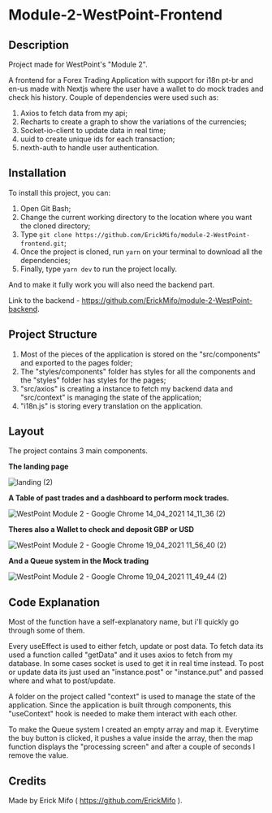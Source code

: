 # Module-2-WestPoint-Frontend

## Description

Project made for WestPoint's "Module 2".

A frontend for a Forex Trading Application with support for i18n pt-br and en-us made with Nextjs where the user have a wallet to do mock trades and check his history. 
Couple of dependencies were used such as:

1. Axios to fetch data from my api;
2. Recharts to create a graph to show the variations of the currencies;
3. Socket-io-client to update data in real time;
4. uuid to create unique ids for each transaction;
5. nexth-auth to handle user authentication.

## Installation 


To install this project, you can:
1. Open Git Bash;
2. Change the current working directory to the location where you want the cloned directory;
3. Type `git clone https://github.com/ErickMifo/module-2-WestPoint-frontend.git`;
4. Once the project is cloned, run `yarn` on your terminal to download all the dependencies;
5. Finally, type `yarn dev` to run the project locally.

And to make it fully work you will also need the backend part.

Link to the backend - https://github.com/ErickMifo/module-2-WestPoint-backend.


## Project Structure

1. Most of the pieces of the application is stored on the "src/components" and exported to the pages folder;
2. The "styles/components" folder has styles for all the components and the "styles" folder has styles for the pages;
3. "src/axios" is creating a instance to fetch my backend data and "src/context" is managing the state of the application;
4. "i18n.js" is storing every translation on the application.


## Layout

The project contains 3 main components. 

**The landing page**

![landing (2)](https://user-images.githubusercontent.com/65738815/115736158-72e99d00-a361-11eb-8689-c4d1ca8c4d96.png)

**A Table of past trades and a dashboard to perform mock trades.**



![WestPoint Module 2 - Google Chrome 14_04_2021 14_11_36 (2)](https://user-images.githubusercontent.com/65738815/114751589-b7ef4d00-9d2b-11eb-8802-df5caf1ce32f.png)



**Theres also a Wallet to check and deposit GBP or USD**



![WestPoint Module 2 - Google Chrome 19_04_2021 11_56_40 (2)](https://user-images.githubusercontent.com/65738815/115257483-8220de80-a106-11eb-986c-4c6ddf78dc38.png)



**And a Queue system in the Mock trading**



![WestPoint Module 2 - Google Chrome 19_04_2021 11_49_44 (2)](https://user-images.githubusercontent.com/65738815/115256499-a7611d00-a105-11eb-8dbc-837faebe56b2.png)


## Code Explanation

Most of the function have a self-explanatory name, but i'll quickly go through some of them.

Every useEffect is used to either fetch, update or post data. 
To fetch data its used a function called "getData" and it uses axios to fetch from my database. In some cases socket is used to get it in real time instead.
To post or update data its just used an "instance.post" or "instance.put" and passed where and what to post/update.

A folder on the project called "context" is used to manage the state of the application. Since the application is built through components, this "useContext" hook is needed to make them interact with each other.

To make the Queue system I created an empty array and map it. Everytime the buy button is clicked, it pushes a value inside the array, then the map function displays the "processing screen" and after a couple of seconds I remove the value.

## Credits 

Made by Erick Mifo ( https://github.com/ErickMifo ).
